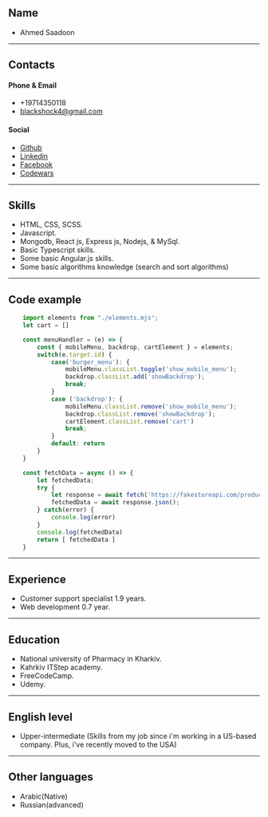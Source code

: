 ## Name
- Ahmed Saadoon
---
## Contacts 
#### Phone & Email
- +19714350118
- blackshock4@gmail.com
#### Social
- [Github](https://github.com/xchavez94x)
- [Linkedin](https://www.linkedin.com/in/ahmed-saadoon-1463aa1b9/)
- [Facebook](https://www.facebook.com/ahmed.marco.54/) 
- [Codewars](https://www.codewars.com/users/xchavez94x)
---
## Skills
- HTML, CSS, SCSS.
- Javascript.
- Mongodb, React js, Express js, Nodejs, & MySql.
- Basic Typescript skills.
- Some basic Angular.js skills.
- Some basic algorithms knowledge (search and sort algorithms) 
---
## Code example
```javascript
    import elements from "./elements.mjs";
    let cart = []

    const menuHandler = (e) => {
        const { mobileMenu, backdrop, cartElement } = elements;
        switch(e.target.id) {
            case('burger_menu'): {
                mobileMenu.classList.toggle('show_mobile_menu');
                backdrop.classList.add('showBackdrop');
                break;
            }
            case ('backdrop'): {
                mobileMenu.classList.remove('show_mobile_menu');
                backdrop.classList.remove('showBackdrop');
                cartElement.classList.remove('cart')
                break;
            }
            default: return 
        }
    }

    const fetchData = async () => {
        let fetchedData;
        try {
            let response = await fetch('https://fakestoreapi.com/products');
            fetchedData = await response.json();
        } catch(error) {
            console.log(error)
        }  
        console.log(fetchedData)
        return [ fetchedData ] 
    }

```
---
## Experience
- Customer support specialist 1.9 years.
- Web development 0.7 year.
---
## Education
- National university of Pharmacy in Kharkiv.
- Kahrkiv ITStep academy.
- FreeCodeCamp.
- Udemy.
---
## English level
- Upper-intermediate (Skills from my job since i'm working in a US-based company. Plus, i've recently moved to the USA)
---
## Other languages
- Arabic(Native)
- Russian(advanced)